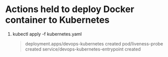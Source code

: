 # Actions held to deploy Docker container to Kubernetes
<ol>
  <li> kubectl apply -f kubernetes.yaml
    
  > deployment.apps/devops-kubernetes created
  > pod/liveness-probe created
  > service/devops-kubernetes-entrypoint created
    
  </li>
</ol>
